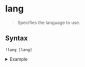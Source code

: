 # lang
> Specifies the language to use.

## Syntax
```
!lang [lang]
```

<details>
  <summary>Example</summary>

  ```
  !lang pt_br
  ```
</details>
